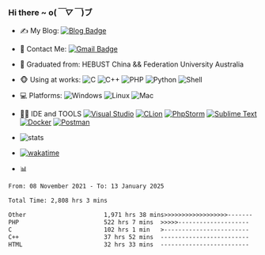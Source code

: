 ### Hi there  ~ o(*￣▽￣*)ブ
- ✍ My Blog: [![Blog Badge](https://img.shields.io/badge/Blog-https%3A%2F%2Fblog.jiawei.xin-yellowgreen)](https://blog.jiawei.xin)

- 📧 Contact Me:
  [![Gmail Badge](https://img.shields.io/badge/-xinjiawei@mb6.top-c14438?style=plastic&logo=Gmail&logoColor=white&link=mailto:xinjiawei@mb6.top)](mailto:xinjiawei@mb6.top)

- 🏢 Graduated from: HEBUST China && Federation University Australia

- 🐵 Using at works:
  ![C](https://img.shields.io/badge/-C-394989?style=plastic&logo=c)
  ![C++](https://img.shields.io/badge/-C++-00599C?style=plastic&logo=cplusplus)
  ![PHP](https://img.shields.io/badge/-php-394989?style=plastic&logo=php)
  ![Python](https://img.shields.io/badge/-python-394989?style=plastic&logo=python)
  ![Shell](https://img.shields.io/badge/-Shell-blasck?style=plastic&logo=Shell)

- 💻 Platforms:
  ![Windows](https://img.shields.io/badge/Windows-0078D6?style=plastic&logo=windows&logoColor=white)
  ![Linux](https://img.shields.io/badge/Linux-FCC624?style=plastic&logo=linux&logoColor=black)
  ![Mac](https://img.shields.io/badge/macOS-ffffff?style=plastic&logo=macos&logoColor=black)
  
- 👩‍💻 IDE and TOOLS
  [![Visual Studio](https://custom-icon-badges.demolab.com/badge/Visual%20Studio-5C2D91.svg?&logo=visual-studio&logoColor=white)](#)
  [![CLion](https://img.shields.io/badge/CLion-000?logo=clion&logoColor=fff&)](#)
  [![PhpStorm](https://img.shields.io/badge/PhpStorm-000?logo=phpstorm&logoColor=fff)](#)
  [![Sublime Text](https://img.shields.io/badge/Sublime%20Text-%23575757.svg?logo=sublime-text&logoColor=important)](#)
  [![Docker](https://img.shields.io/badge/Docker-2496ED?logo=docker&logoColor=fff)](#)
  [![Postman](https://img.shields.io/badge/-Postman-black?logo=postman)](#)
  
- ![stats](https://github-readme-stats.vercel.app/api?username=xinjiawei)
- [![wakatime](https://wakatime.com/badge/user/60583d7f-15e9-49c1-b4eb-dd05e1ccec37.svg)](https://wakatime.com/@60583d7f-15e9-49c1-b4eb-dd05e1ccec37)
- 📊
<!--START_SECTION:waka-->

```txt
From: 08 November 2021 - To: 13 January 2025

Total Time: 2,808 hrs 3 mins

Other                      1,971 hrs 38 mins>>>>>>>>>>>>>>>>>>-------   70.21 %
PHP                        522 hrs 7 mins  >>>>>--------------------   18.59 %
C                          102 hrs 1 min   >------------------------   03.63 %
C++                        37 hrs 52 mins  -------------------------   01.35 %
HTML                       32 hrs 33 mins  -------------------------   01.16 %
```

<!--END_SECTION:waka-->
